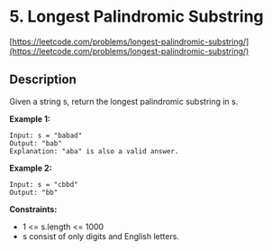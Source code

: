 # 5. Longest Palindromic Substring

[https://leetcode.com/problems/longest-palindromic-substring/](https://leetcode.com/problems/longest-palindromic-substring/)

## Description

Given a string s, return the longest palindromic substring in s.

**Example 1:**

    Input: s = "babad"
    Output: "bab"
    Explanation: "aba" is also a valid answer.

**Example 2:**

    Input: s = "cbbd"
    Output: "bb"

**Constraints:**

* 1 <= s.length <= 1000
* s consist of only digits and English letters.
